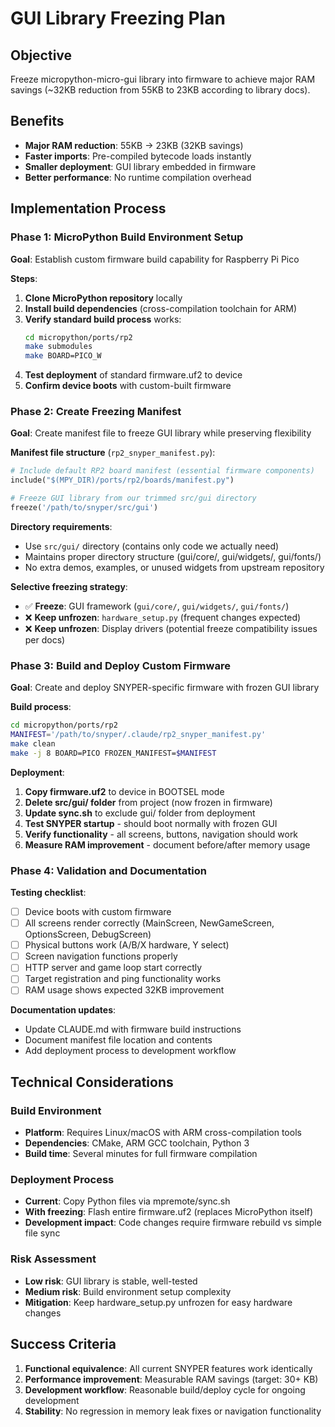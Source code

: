 # GUI Library Freezing Plan

## Objective

Freeze micropython-micro-gui library into firmware to achieve major RAM savings (~32KB reduction from 55KB to 23KB according to library docs).

## Benefits

- **Major RAM reduction**: 55KB → 23KB (32KB savings)
- **Faster imports**: Pre-compiled bytecode loads instantly
- **Smaller deployment**: GUI library embedded in firmware
- **Better performance**: No runtime compilation overhead

## Implementation Process

### Phase 1: MicroPython Build Environment Setup

**Goal**: Establish custom firmware build capability for Raspberry Pi Pico

**Steps**:

1. **Clone MicroPython repository** locally
2. **Install build dependencies** (cross-compilation toolchain for ARM)
3. **Verify standard build process** works:
   ```bash
   cd micropython/ports/rp2
   make submodules
   make BOARD=PICO_W
   ```
4. **Test deployment** of standard firmware.uf2 to device
5. **Confirm device boots** with custom-built firmware

### Phase 2: Create Freezing Manifest

**Goal**: Create manifest file to freeze GUI library while preserving flexibility

**Manifest file structure** (`rp2_snyper_manifest.py`):

```python
# Include default RP2 board manifest (essential firmware components)
include("$(MPY_DIR)/ports/rp2/boards/manifest.py")

# Freeze GUI library from our trimmed src/gui directory  
freeze('/path/to/snyper/src/gui')
```

**Directory requirements**:

- Use `src/gui/` directory (contains only code we actually need)
- Maintains proper directory structure (gui/core/, gui/widgets/, gui/fonts/)
- No extra demos, examples, or unused widgets from upstream repository

**Selective freezing strategy**:

- ✅ **Freeze**: GUI framework (`gui/core/`, `gui/widgets/`, `gui/fonts/`)
- ❌ **Keep unfrozen**: `hardware_setup.py` (frequent changes expected)
- ❌ **Keep unfrozen**: Display drivers (potential freeze compatibility issues per docs)

### Phase 3: Build and Deploy Custom Firmware

**Goal**: Create and deploy SNYPER-specific firmware with frozen GUI library

**Build process**:

```bash
cd micropython/ports/rp2
MANIFEST='/path/to/snyper/.claude/rp2_snyper_manifest.py'
make clean
make -j 8 BOARD=PICO FROZEN_MANIFEST=$MANIFEST
```

**Deployment**:

1. **Copy firmware.uf2** to device in BOOTSEL mode
2. **Delete src/gui/ folder** from project (now frozen in firmware)
3. **Update sync.sh** to exclude gui/ folder from deployment
4. **Test SNYPER startup** - should boot normally with frozen GUI
5. **Verify functionality** - all screens, buttons, navigation should work
6. **Measure RAM improvement** - document before/after memory usage

### Phase 4: Validation and Documentation

**Testing checklist**:

- [ ] Device boots with custom firmware
- [ ] All screens render correctly (MainScreen, NewGameScreen, OptionsScreen, DebugScreen)
- [ ] Physical buttons work (A/B/X hardware, Y select)
- [ ] Screen navigation functions properly
- [ ] HTTP server and game loop start correctly
- [ ] Target registration and ping functionality works
- [ ] RAM usage shows expected 32KB improvement

**Documentation updates**:

- Update CLAUDE.md with firmware build instructions
- Document manifest file location and contents
- Add deployment process to development workflow

## Technical Considerations

### Build Environment

- **Platform**: Requires Linux/macOS with ARM cross-compilation tools
- **Dependencies**: CMake, ARM GCC toolchain, Python 3
- **Build time**: Several minutes for full firmware compilation

### Deployment Process

- **Current**: Copy Python files via mpremote/sync.sh
- **With freezing**: Flash entire firmware.uf2 (replaces MicroPython itself)
- **Development impact**: Code changes require firmware rebuild vs simple file sync

### Risk Assessment

- **Low risk**: GUI library is stable, well-tested
- **Medium risk**: Build environment setup complexity
- **Mitigation**: Keep hardware_setup.py unfrozen for easy hardware changes

## Success Criteria

1. **Functional equivalence**: All current SNYPER features work identically
2. **Performance improvement**: Measurable RAM savings (target: 30+ KB)
3. **Development workflow**: Reasonable build/deploy cycle for ongoing development
4. **Stability**: No regression in memory leak fixes or navigation functionality
